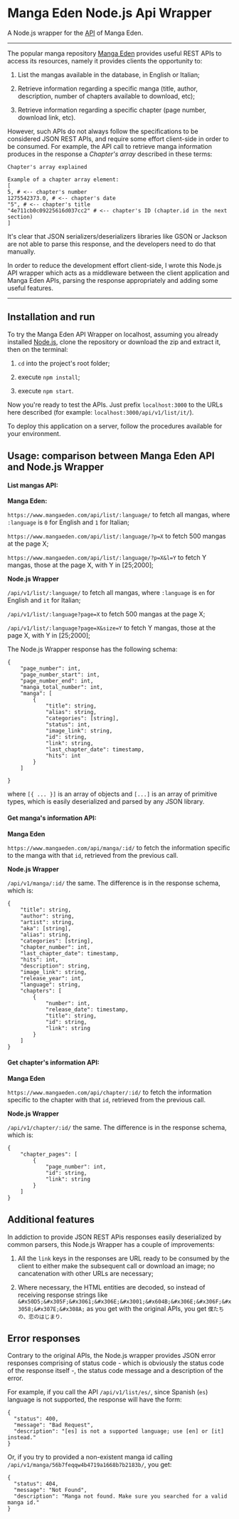 # Manga Eden Node.js Api Wrapper
A Node.js wrapper for the [API](www.mangaeden.com/api/) of Manga Eden.

____

The popular manga repository [Manga Eden](www.mangaeden.com/) provides useful REST APIs to access its resources, namely it provides clients the opportunity to:

1) List the mangas available in the database, in English or Italian;

2) Retrieve information regarding a specific manga (title, author, description, number of chapters available to download, etc);

3) Retrieve information regarding a specific chapter (page number, download link, etc).

However, such APIs do not always follow the specifications to be considered JSON REST APIs, and require some effort client-side in order to be consumed.
For example, the API call to retrieve manga information produces in the response a _Chapter's array_ described in these terms:

```
Chapter's array explained

Example of a chapter array element: 
[ 
5, # <-- chapter's number 
1275542373.0, # <-- chapter's date 
"5", # <-- chapter's title 
"4e711cb0c09225616d037cc2" # <-- chapter's ID (chapter.id in the next section) 
]
```

It's clear that JSON serializers/deserializers libraries like GSON or Jackson are not able to parse this response, and the developers need to do that manually.

In order to reduce the development effort client-side, I wrote this Node.js API wrapper which acts as a middleware between the client application and Manga Eden APIs, parsing the response appropriately and adding some useful features.

____

## Installation and run

To try the Manga Eden API Wrapper on localhost, assuming you already installed [Node.js](https://nodejs.org/it/download/), clone the repository or download the zip and extract it, then on the terminal:

1) `cd` into the project's root folder;

2) execute `npm install`;

3) execute `npm start`.

Now you're ready to test the APIs. Just prefix `localhost:3000` to the URLs here described (for example: `localhost:3000/api/v1/list/it/`).

To deploy this application on a server, follow the procedures available for your environment.

## Usage: comparison between Manga Eden API and Node.js Wrapper

#### List mangas API:

**Manga Eden:**

`https://www.mangaeden.com/api/list/:language/` to fetch all mangas, where `:language` is `0` for English and `1` for Italian;

`https://www.mangaeden.com/api/list/:language/?p=X` to fetch 500 mangas at the page X;

`https://www.mangaeden.com/api/list/:language/?p=X&l=Y` to fetch Y mangas, those at the page X, with Y in \[25;2000];

**Node.js Wrapper**

`/api/v1/list/:language/` to fetch all mangas, where `:language` is `en` for English and `it` for Italian;

`/api/v1/list/:language?page=X` to fetch 500 mangas at the page X;

`/api/v1/list/:language?page=X&size=Y` to fetch Y mangas, those at the page X, with Y in \[25;2000];

The Node.js Wrapper response has the following schema:
```
{
	"page_number": int,
	"page_number_start": int,
	"page_number_end": int,
	"manga_total_number": int,
	"manga": [
		{
			"title": string,
			"alias": string,
			"categories": [string],
			"status": int,
			"image_link": string,
			"id": string,
			"link": string,
			"last_chapter_date": timestamp,
			"hits": int
		}
	]

}
```
where `[{ ... }]` is an array of objects and `[...]` is an array of primitive types, which is easily deserialized and parsed by any JSON library. 

#### Get manga's information API:

**Manga Eden**

`https://www.mangaeden.com/api/manga/:id/` to fetch the information specific to the manga with that `id`, retrieved from the previous call.

**Node.js Wrapper**

`/api/v1/manga/:id/` the same. The difference is in the response schema, which is:

```
{
	"title": string,
	"author": string,
	"artist": string,
	"aka": [string],
	"alias": string,
	"categories": [string],
	"chapter_number": int,
	"last_chapter_date": timestamp,
	"hits": int,
	"description": string,
	"image_link": string,
	"release_year": int,
	"language": string,
	"chapters": [
		{
			"number": int,
			"release_date": timestamp,
			"title": string,
			"id": string,
			"link": string
		}
	]
}
```

#### Get chapter's information API:

**Manga Eden**

`https://www.mangaeden.com/api/chapter/:id/` to fetch the information specific to the chapter with that `id`, retrieved from the previous call.

**Node.js Wrapper**

`/api/v1/chapter/:id/` the same. The difference is in the response schema, which is:

```
{
	"chapter_pages": [
		{
			"page_number": int,
			"id": string,
			"link": string
		}
	]
}
```

## Additional features

In addiction to provide JSON REST APis responses easily deserialized by common parsers, this Node.js Wrapper has a couple of improvements:

1) All the `link` keys in the responses are URL ready to be consumed by the client to either make the subsequent call or download an image; no cancatenation with other URLs are necessary;

2) Where necessary, the HTML entities are decoded, so instead of receiving response strings like `&#x50D5;&#x305F;&#x3061;&#x306E;&#x3001;&#x604B;&#x306E;&#x306F;&#x3058;&#x307E;&#x308A;` as you get with the original APIs, you get `僕たちの、恋のはじまり`. 


## Error responses

Contrary to the original APIs, the Node.js wrapper provides JSON error responses comprising of status code - which is obviously the status code of the response itself -, the status code message and a description of the error. 

For example, if you call the API `/api/v1/list/es/`, since Spanish (`es`) language is not supported, the response will have the form:

```
{
  "status": 400,
  "message": "Bad Request",
  "description": "[es] is not a supported language; use [en] or [it] instead."
}
```

Or, if you try to provided a non-existent manga id calling `/api/v1/manga/56b7feqqw4b4719a1668b7b2183b/`, you get:

```
{
  "status": 404,
  "message": "Not Found",
  "description": "Manga not found. Make sure you searched for a valid manga id."
}
```

